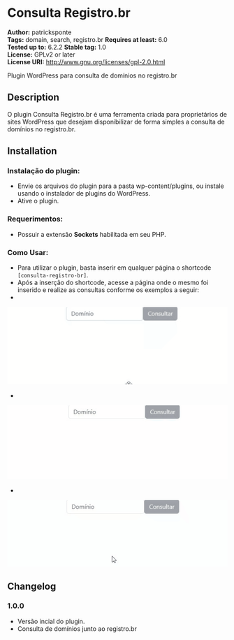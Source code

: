 # Consulta Registro.br #
**Author:** patricksponte  
**Tags:** domain, search, registro.br
**Requires at least:** 6.0  
**Tested up to:** 6.2.2 
**Stable tag:** 1.0  
**License:** GPLv2 or later  
**License URI:** http://www.gnu.org/licenses/gpl-2.0.html

Plugin WordPress para consulta de domínios no registro.br

## Description ##

O plugin Consulta Registro.br é uma ferramenta criada para proprietários de sites WordPress que desejam disponibilizar de forma simples a consulta de domínios no registro.br.

## Installation ##

### Instalação do plugin: ###

* Envie os arquivos do plugin para a pasta wp-content/plugins, ou instale usando o instalador de plugins do WordPress.
* Ative o plugin.

### Requerimentos: ###

* Possuir a extensão **Sockets** habilitada em seu PHP.

### Como Usar: ###

* Para utilizar o plugin, basta inserir em qualquer página o shortcode <code>[consulta-registro-br]</code>. 
* Após a inserção do shortcode, acesse a página onde o mesmo foi inserido e realize as consultas conforme os exemplos a seguir:
* 

![Alt Text](https://github.com/patricksponte/consulta-registro-br/blob/master/img/consulta-registro-br-1.gif)

*

![Alt Text](https://github.com/patricksponte/consulta-registro-br/blob/master/img/consulta-registro-br-2.gif)

*

![Alt Text](https://github.com/patricksponte/consulta-registro-br/blob/master/img/consulta-registro-br-3.gif)

## Changelog ##

### 1.0.0 ###

* Versão incial do plugin.
* Consulta de domínios junto ao registro.br
